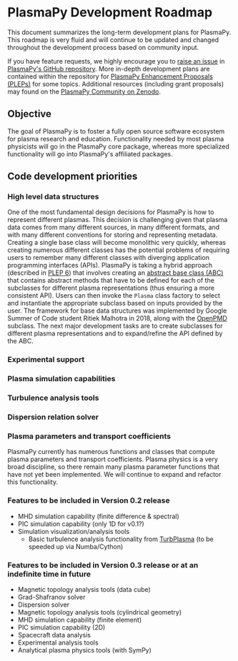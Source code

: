 # PlasmaPy Development Roadmap

This document summarizes the long-term development plans for PlasmaPy.
This roadmap is very fluid and will continue to be updated and changed
throughout the development process based on community input.  

If you have feature requests, we highly encourage you to [raise an
issue](https://github.com/PlasmaPy/PlasmaPy/issues/new) in [PlasmaPy's
GitHub repository](https://github.com/PlasmaPy/PlasmaPy).  More
in-depth development plans are contained within the repository for
[PlasmaPy Enhancement Proposals
(PLEPs)](https://github.com/PlasmaPy/PlasmaPy-PLEPs) for some topics.
Additional resources (including grant proposals) may found on the
[PlasmaPy Community on
Zenodo](https://zenodo.org/communities/plasmapy).

## Objective

The goal of PlasmaPy is to foster a fully open source software
ecosystem for plasma research and education.  Functionality needed by
most plasma physicists will go in the PlasmaPy core package, whereas
more specialized functionality will go into PlasmaPy's affiliated
packages.

## Code development priorities

### High level data structures

One of the most fundamental design decisions for PlasmaPy is how to
represent different plasmas.  This decision is challenging given that
plasma data comes from many different sources, in many different
formats, and with many different conventions for storing and
representing metadata.  Creating a single base class will become
monolithic very quickly, whereas creating numerous different classes
has the potential problems of requiring users to remember many
different classes with diverging application programming interfaces
(APIs).  PlasmaPy is taking a hybrid approach (described in [PLEP
6](http://doi.org/10.5281/zenodo.1460977)) that involves creating an
[abstract base class
(ABC)](https://docs.python.org/3/library/abc.html) that contains
abstract methods that have to be defined for each of the subclasses
for different plasma representations (thus ensuring a more consistent
API).  Users can then invoke the `Plasma` class factory to select and
instantiate the appropriate subclass based on inputs provided by the
user.  The framework for base data structures was implemented by
Google Summer of Code student Ritiek Malhotra in 2018, along with the
[OpenPMD](https://github.com/openPMD/openPMD-standard) subclass.  The
next major development tasks are to create subclasses for different
plasma representations and to expand/refine the API defined by the
ABC.  

### Experimental support

### Plasma simulation capabilities

### Turbulence analysis tools

### Dispersion relation solver

### Plasma parameters and transport coefficients

PlasmaPy currently has numerous functions and classes that compute
plasma parameters and transport coefficients.  Plasma physics is a
very broad discipline, so there remain many plasma parameter functions
that have not yet been implemented.  We will continue to expand and
refactor this functionality.


### Features to be included in Version 0.2 release

- MHD simulation capability (finite difference & spectral)
- PIC simulation capability (only 1D for v0.1?)
- Simulation visualization/analysis tools
  - Basic turbulence analysis functionality from
    [TurbPlasma](https://github.com/tulasinandan/TurbPlasma) (to be
    speeded up via Numba/Cython)
    
### Features to be included in Version 0.3 release or at an indefinite time in future
- Magnetic topology analysis tools (data cube)
- Grad-Shafranov solver
- Dispersion solver
- Magnetic topology analysis tools (cylindrical geometry)
- MHD simulation capability (finite element)
- PIC simulation capability (2D)
- Spacecraft data analysis
- Experimental analysis tools
- Analytical plasma physics tools (with SymPy)


